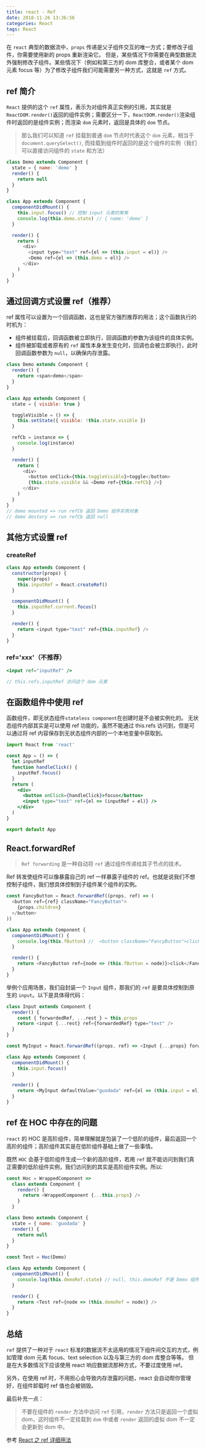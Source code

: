 ```yaml
---
title: react - Ref
date: 2018-11-26 13:36:56
categories: React
tags: React
---
```


在 `react` 典型的数据流中，`props` 传递是父子组件交互的唯一方式；要修改子组件，你需要使用新的 props 重新渲染它。
但是，某些情况下你需要在典型数据流外强制修改子组件。某些情况下（例如和第三方的 dom 库整合，或者某个 dom 元素 focus 等）为了修改子组件我们可能需要另一种方式，这就是 `ref` 方式。

<!-- more -->

## ref 简介

`React` 提供的这个 `ref` 属性，表示为对组件真正实例的引用，其实就是 `ReactDOM.render()`返回的组件实例；需要区分一下，`ReactDOM.render()`渲染组件时返回的是组件实例；而渲染 `dom` 元素时，返回是具体的 `dom` 节点。

> 那么我们可以知道 `ref` 挂载到普通 `dom` 节点时代表这个 `dom` 元素，相当于 `document.querySelect()`, 而挂载到组件时返回的是这个组件的实例（我们可以直接访问组件的 `state` 和方法）

```js
class Demo extends Component {
  state = { name: 'demo' }
  render() {
    return null
  }
}

class App extends Component {
  componentDidMount() {
    this.input.focus() // 控制 input 元素的聚焦
    console.log(this.demo.state) // { name: 'demo' }
  }

  render() {
    return (
      <div>
        <input type="text" ref={el => (this.input = el)} />
        <Demo ref={el => (this.demo = el)} />
      </div>
    )
  }
}
```

## 通过回调方式设置 ref（推荐）

ref 属性可以设置为一个回调函数，这也是官方强烈推荐的用法；这个函数执行的时机为：

- 组件被挂载后，回调函数被立即执行，回调函数的参数为该组件的具体实例。
- 组件被卸载或者原有的 `ref` 属性本身发生变化时，回调也会被立即执行，此时回调函数参数为 `null`，以确保内存泄露。

```js
class Demo extends Component {
  render() {
    return <span>demo</span>
  }
}

class App extends Component {
  state = { visible: true }

  toggleVisible = () => {
    this.setState({ visible: !this.state.visible })
  }

  refCb = instance => {
    console.log(instance)
  }

  render() {
    return (
      <div>
        <button onClick={this.toggleVisible}>toggle</button>
        {this.state.visible && <Demo ref={this.refCb} />}
      </div>
    )
  }
}
// demo mounted => run refCb 返回 Demo 组件实例对象
// demo destory => run refCb 返回 null
```

## 其他方式设置 ref

### createRef

```js
class App extends Component {
  constructor(props) {
    super(props)
    this.inputRef = React.createRef()
  }

  componentDidMount() {
    this.inputRef.current.focus()
  }

  render() {
    return <input type="text" ref={this.inputRef} />
  }
}
```

### ref='xxx'（不推荐）

```jsx
<input ref="inputRef" />

// this.refs.inputRef 访问这个 dom 元素
```

## 在函数组件中使用 ref

函数组件，即无状态组件`stateless component`在创建时是不会被实例化的。
无状态组件内部其实是可以使用 ref 功能的，虽然不能通过 this.refs 访问到，但是可以通过将 ref 内容保存到无状态组件内部的一个本地变量中获取到。

```jsx
import React from 'react'

const App = () => {
  let inputRef
  function handleClick() {
    inputRef.focus()
  }
  return (
    <div>
      <button onClick={handleClick}>focus</button>
      <input type="text" ref={el => (inputRef = el)} />
    </div>
  )
}

export default App
```

## React.forwardRef

> `Ref forwarding` 是一种自动将 `ref` 通过组件传递给其子节点的技术。

Ref 转发使组件可以像暴露自己的 ref 一样暴露子组件的 ref。也就是说我们不想控制子组件，我们想具体控制到子组件某个组件的实例。

```js
const FancyButton = React.forwardRef((props, ref) => (
  <button ref={ref} className="FancyButton">
    {props.children}
  </button>
))

class App extends Component {
  componentDidMount() {
    console.log(this.fButton) //  <button className="FancyButton">click</button>
  }

  render() {
    return <FancyButton ref={node => (this.fButton = node)}>click</FancyButton>
  }
}
```

举例个应用场景，我们自封装一个 `Input` 组件，那我们的 `ref` 是要具体控制到原生的 `input`。以下是具体得代码：

```js
class Input extends Component {
  render() {
    const { forwardedRef, ...rest } = this.props
    return <input {...rest} ref={forwardedRef} type="text" />
  }
}

const MyInput = React.forwardRef((props, ref) => <Input {...props} forwardedRef={ref} />)

class App extends Component {
  componentDidMount() {
    this.input.focus()
  }

  render() {
    return <MyInput defaultValue="guodada" ref={el => (this.input = el)} />
  }
}
```

## ref 在 HOC 中存在的问题

`react` 的 HOC 是高阶组件，简单理解就是包装了一个低阶的组件，最后返回一个高阶的组件；高阶组件其实是在低阶组件基础上做了一些事情。

既然 `HOC` 会基于低阶组件生成一个新的高阶组件，若用 `ref` 就不能访问到我们真正需要的低阶组件实例，我们访问到的其实是高阶组件实例。所以:

```js
const Hoc = WrappedComponent =>
  class extends Component {
    render() {
      return <WrappedComponent {...this.props} />
    }
  }

class Demo extends Component {
  state = { name: 'guodada' }
  render() {
    return null
  }
}

const Test = Hoc(Demo)

class App extends Component {
  componentDidMount() {
    console.log(this.demoRef.state) // null, this.demoRef 不是 Demo 组件的实例
  }

  render() {
    return <Test ref={node => (this.demoRef = node)} />
  }
}
```

## 总结

`ref` 提供了一种对于 `react` 标准的数据流不太适用的情况下组件间交互的方式，例如管理 dom 元素 focus、text selection 以及与第三方的 dom 库整合等等。 但是在大多数情况下应该使用 react 响应数据流那种方式，不要过度使用 ref。

另外，在使用 ref 时，不用担心会导致内存泄露的问题，react 会自动帮你管理好，在组件卸载时 ref 值也会被销毁。

最后补充一点：

> 不要在组件的 `render` 方法中访问 `ref` 引用，`render` 方法只是返回一个虚拟 dom，这时组件不一定挂载到 `dom` 中或者 `render` 返回的虚拟 dom 不一定会更新到 dom 中。

参考 [React 之 ref 详细用法](https://segmentfault.com/a/1190000008665915)
